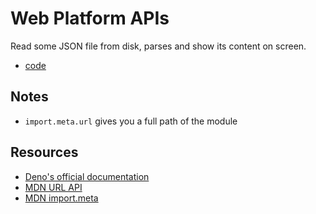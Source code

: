 # Web Platform APIs

Read some JSON file from disk, parses and show its content on screen.

-   [code](./web.ts)

## Notes

-   `import.meta.url` gives you a full path of the module

## Resources

-   [Deno's official documentation](https://deno.land/manual@v1.16.3/runtime/web_platform_apis)
-   [MDN URL API](https://developer.mozilla.org/en-US/docs/Web/API/URL)
-   [MDN import.meta](https://developer.mozilla.org/en-US/docs/Web/JavaScript/Reference/Statements/import.meta)
